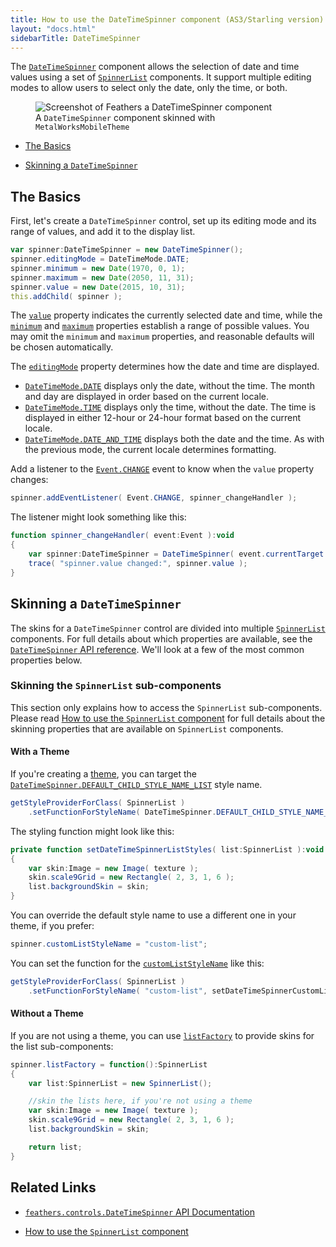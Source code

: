 ```yaml
---
title: How to use the DateTimeSpinner component (AS3/Starling version)
layout: "docs.html"
sidebarTitle: DateTimeSpinner
---
```


The [`DateTimeSpinner`](/api-reference/feathers/controls/DateTimeSpinner.html) component allows the selection of date and time values using a set of [`SpinnerList`](./spinner-list.md) components. It support multiple editing modes to allow users to select only the date, only the time, or both.

<figure>
<img src="/learn/as3-starling/images/date-time-spinner.png" srcset="/learn/as3-starling/images/date-time-spinner@2x.png 2x" alt="Screenshot of Feathers a DateTimeSpinner component" />
<figcaption>A <code>DateTimeSpinner</code> component skinned with <code>MetalWorksMobileTheme</code></figcaption>
</figure>

- [The Basics](#the-basics)

- [Skinning a `DateTimeSpinner`](#skinning-a-datetimespinner)

## The Basics

First, let's create a `DateTimeSpinner` control, set up its editing mode and its range of values, and add it to the display list.

```actionscript
var spinner:DateTimeSpinner = new DateTimeSpinner();
spinner.editingMode = DateTimeMode.DATE;
spinner.minimum = new Date(1970, 0, 1);
spinner.maximum = new Date(2050, 11, 31);
spinner.value = new Date(2015, 10, 31);
this.addChild( spinner );
```

The [`value`](/api-reference/feathers/controls/DateTimeSpinner.html#value) property indicates the currently selected date and time, while the [`minimum`](/api-reference/feathers/controls/DateTimeSpinner.html#minimum) and [`maximum`](/api-reference/feathers/controls/DateTimeSpinner.html#maximum) properties establish a range of possible values. You may omit the `minimum` and `maximum` properties, and reasonable defaults will be chosen automatically.

The [`editingMode`](/api-reference/feathers/controls/DateTimeSpinner.html#editingMode) property determines how the date and time are displayed.

- [`DateTimeMode.DATE`](/api-reference/feathers/controls/DateTimeMode.html#DATE) displays only the date, without the time. The month and day are displayed in order based on the current locale.
- [`DateTimeMode.TIME`](/api-reference/feathers/controls/DateTimeMode.html#TIME) displays only the time, without the date. The time is displayed in either 12-hour or 24-hour format based on the current locale.
- [`DateTimeMode.DATE_AND_TIME`](/api-reference/feathers/controls/DateTimeMode.html#DATE_AND_TIME) displays both the date and the time. As with the previous mode, the current locale determines formatting.

Add a listener to the [`Event.CHANGE`](/api-reference/feathers/controls/DateTimeSpinner.html#event:change) event to know when the `value` property changes:

```actionscript
spinner.addEventListener( Event.CHANGE, spinner_changeHandler );
```

The listener might look something like this:

```actionscript
function spinner_changeHandler( event:Event ):void
{
    var spinner:DateTimeSpinner = DateTimeSpinner( event.currentTarget );
    trace( "spinner.value changed:", spinner.value );
}
```

## Skinning a `DateTimeSpinner`

The skins for a `DateTimeSpinner` control are divided into multiple [`SpinnerList`](./spinner-list.md) components. For full details about which properties are available, see the [`DateTimeSpinner` API reference](/api-reference/feathers/controls/DateTimeSpinner.html). We'll look at a few of the most common properties below.

### Skinning the `SpinnerList` sub-components

This section only explains how to access the `SpinnerList` sub-components. Please read [How to use the `SpinnerList` component](./spinner-list.md) for full details about the skinning properties that are available on `SpinnerList` components.

#### With a Theme

If you're creating a [theme](./themes.md), you can target the [`DateTimeSpinner.DEFAULT_CHILD_STYLE_NAME_LIST`](/api-reference/feathers/controls/DateTimeSpinner.html#DEFAULT_CHILD_STYLE_NAME_LIST) style name.

```actionscript
getStyleProviderForClass( SpinnerList )
    .setFunctionForStyleName( DateTimeSpinner.DEFAULT_CHILD_STYLE_NAME_LIST, setDateTimeSpinnerListStyles );
```

The styling function might look like this:

```actionscript
private function setDateTimeSpinnerListStyles( list:SpinnerList ):void
{
	var skin:Image = new Image( texture );
	skin.scale9Grid = new Rectangle( 2, 3, 1, 6 );
    list.backgroundSkin = skin;
}
```

You can override the default style name to use a different one in your theme, if you prefer:

```actionscript
spinner.customListStyleName = "custom-list";
```

You can set the function for the [`customListStyleName`](/api-reference/feathers/controls/DateTimeSpinner.html#customListStyleName) like this:

```actionscript
getStyleProviderForClass( SpinnerList )
    .setFunctionForStyleName( "custom-list", setDateTimeSpinnerCustomListStyles );
```

#### Without a Theme

If you are not using a theme, you can use [`listFactory`](/api-reference/feathers/controls/DateTimeSpinner.html#listFactory) to provide skins for the list sub-components:

```actionscript
spinner.listFactory = function():SpinnerList
{
    var list:SpinnerList = new SpinnerList();

    //skin the lists here, if you're not using a theme
	var skin:Image = new Image( texture );
	skin.scale9Grid = new Rectangle( 2, 3, 1, 6 );
    list.backgroundSkin = skin;

    return list;
}
```

## Related Links

- [`feathers.controls.DateTimeSpinner` API Documentation](/api-reference/feathers/controls/DateTimeSpinner.html)

- [How to use the `SpinnerList` component](./spinner-list.md)
